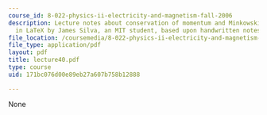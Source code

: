 ```yaml
---
course_id: 8-022-physics-ii-electricity-and-magnetism-fall-2006
description: Lecture notes about conservation of momentum and Minkowski force. Prepared
  in LaTeX by James Silva, an MIT student, based upon handwritten notes.
file_location: /coursemedia/8-022-physics-ii-electricity-and-magnetism-fall-2006/171bc076d00e89eb27a607b758b12888_lecture40.pdf
file_type: application/pdf
layout: pdf
title: lecture40.pdf
type: course
uid: 171bc076d00e89eb27a607b758b12888

---
```

None